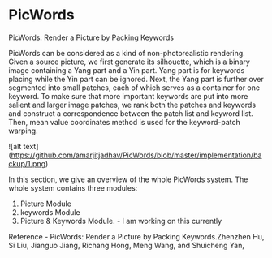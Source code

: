 # PicWords

PicWords: Render a Picture by Packing Keywords

  PicWords can be considered as a kind of non-photorealistic rendering. Given a source picture, we first generate 
its silhouette, which is a binary image containing a Yang part and a Yin part. Yang part is for keywords placing while 
the Yin part can be ignored. Next, the Yang part is further over segmented into small patches, each of which serves as 
a container for one keyword. To make sure that more important keywords are put into more salient and larger image patches, 
we rank both the patches and keywords and construct a correspondence between the patch list and keyword list. Then, mean 
value coordinates method is used for the keyword-patch warping.

![alt text] (https://github.com/amarjitjadhav/PicWords/blob/master/implementation/backup/1.png)

In this section, we give an overview of the whole PicWords system. The whole system contains three modules: 
1) Picture Module  
2) keywords Module 
3) Picture & Keywords Module. - I am working on this currently

Reference - PicWords: Render a Picture by Packing Keywords.Zhenzhen Hu, Si Liu, Jianguo Jiang, Richang Hong, Meng Wang, and 
  Shuicheng Yan, 
